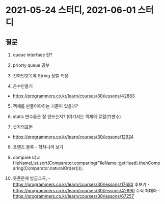 # 2021-05-24 스터디, 2021-06-01 스터디
 
## 질문
1. queue interface 란?

2. priorty queue 공부


3. 전화번호목록
 String 정렬 특징

4. 큰수만들기
 - https://programmers.co.kr/learn/courses/30/lessons/42883

5. 객체를 만들어야하는 기준이 있을까?

6. static 변수들은 잘 안쓰는지? (여기서는 객체의 로컬(?)변수)

7. 숫자의표현
 - https://programmers.co.kr/learn/courses/30/lessons/12924

8. 프렌즈 블록 - 혁차니꺼 보기

9. compare 비교
   fileNameList.sort(Comparator.comparing(FileName::getHead).thenComparing(Comparator.naturalOrder()));
   

10. 못푼문제
방금그곡, - https://programmers.co.kr/learn/courses/30/lessons/17683
    후보키 - https://programmers.co.kr/learn/courses/30/lessons/42890
    수식 최대화 - https://programmers.co.kr/learn/courses/30/lessons/67257